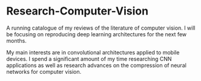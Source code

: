 # Research-Computer-Vision

A running catalogue of my reviews of the literature of computer vision. I will be focusing on reproducing deep learning architectures for the next few months.

My main interests are in convolutional architectures applied to mobile devices. I spend a significant amount of my time researching CNN applications as well as research advances on the compression of neural networks for computer vision.
